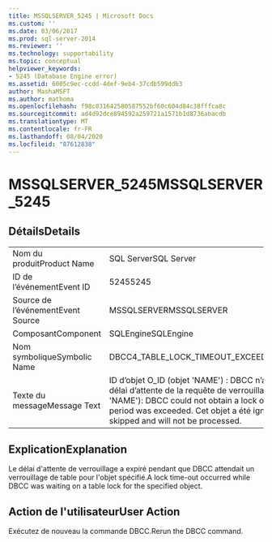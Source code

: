 ```yaml
---
title: MSSQLSERVER_5245 | Microsoft Docs
ms.custom: ''
ms.date: 03/06/2017
ms.prod: sql-server-2014
ms.reviewer: ''
ms.technology: supportability
ms.topic: conceptual
helpviewer_keywords:
- 5245 (Database Engine error)
ms.assetid: 6005c9ec-ccdd-4def-9eb4-37cdb599ddb3
author: MashaMSFT
ms.author: mathoma
ms.openlocfilehash: f98c831642580587552bf60c604d84c38fffca8c
ms.sourcegitcommit: ad4d92dce894592a259721a1571b1d8736abacdb
ms.translationtype: MT
ms.contentlocale: fr-FR
ms.lasthandoff: 08/04/2020
ms.locfileid: "87612838"
---
```

# <a name="mssqlserver_5245"></a><span data-ttu-id="08382-102">MSSQLSERVER_5245</span><span class="sxs-lookup"><span data-stu-id="08382-102">MSSQLSERVER_5245</span></span>
    
## <a name="details"></a><span data-ttu-id="08382-103">Détails</span><span class="sxs-lookup"><span data-stu-id="08382-103">Details</span></span>  
  
|||  
|-|-|  
|<span data-ttu-id="08382-104">Nom du produit</span><span class="sxs-lookup"><span data-stu-id="08382-104">Product Name</span></span>|<span data-ttu-id="08382-105">SQL Server</span><span class="sxs-lookup"><span data-stu-id="08382-105">SQL Server</span></span>|  
|<span data-ttu-id="08382-106">ID de l’événement</span><span class="sxs-lookup"><span data-stu-id="08382-106">Event ID</span></span>|<span data-ttu-id="08382-107">5245</span><span class="sxs-lookup"><span data-stu-id="08382-107">5245</span></span>|  
|<span data-ttu-id="08382-108">Source de l’événement</span><span class="sxs-lookup"><span data-stu-id="08382-108">Event Source</span></span>|<span data-ttu-id="08382-109">MSSQLSERVER</span><span class="sxs-lookup"><span data-stu-id="08382-109">MSSQLSERVER</span></span>|  
|<span data-ttu-id="08382-110">Composant</span><span class="sxs-lookup"><span data-stu-id="08382-110">Component</span></span>|<span data-ttu-id="08382-111">SQLEngine</span><span class="sxs-lookup"><span data-stu-id="08382-111">SQLEngine</span></span>|  
|<span data-ttu-id="08382-112">Nom symbolique</span><span class="sxs-lookup"><span data-stu-id="08382-112">Symbolic Name</span></span>|<span data-ttu-id="08382-113">DBCC4_TABLE_LOCK_TIMEOUT_EXCEEDED</span><span class="sxs-lookup"><span data-stu-id="08382-113">DBCC4_TABLE_LOCK_TIMEOUT_EXCEEDED</span></span>|  
|<span data-ttu-id="08382-114">Texte du message</span><span class="sxs-lookup"><span data-stu-id="08382-114">Message Text</span></span>|<span data-ttu-id="08382-115">ID d’objet O_ID (objet 'NAME') : DBCC n’a pas pu obtenir de verrou pour cet objet, car le délai d’attente de la requête de verrouillage a été dépassé.</span><span class="sxs-lookup"><span data-stu-id="08382-115">Object ID O_ID (object 'NAME'): DBCC could not obtain a lock on this object because the lock request time-out period was exceeded.</span></span> <span data-ttu-id="08382-116">Cet objet a été ignoré et il ne sera pas traité.</span><span class="sxs-lookup"><span data-stu-id="08382-116">This object has been skipped and will not be processed.</span></span>|  
  
## <a name="explanation"></a><span data-ttu-id="08382-117">Explication</span><span class="sxs-lookup"><span data-stu-id="08382-117">Explanation</span></span>  
 <span data-ttu-id="08382-118">Le délai d'attente de verrouillage a expiré pendant que DBCC attendait un verrouillage de table pour l'objet spécifié.</span><span class="sxs-lookup"><span data-stu-id="08382-118">A lock time-out occurred while DBCC was waiting on a table lock for the specified object.</span></span>  
  
## <a name="user-action"></a><span data-ttu-id="08382-119">Action de l'utilisateur</span><span class="sxs-lookup"><span data-stu-id="08382-119">User Action</span></span>  
 <span data-ttu-id="08382-120">Exécutez de nouveau la commande DBCC.</span><span class="sxs-lookup"><span data-stu-id="08382-120">Rerun the DBCC command.</span></span>  
  
  
